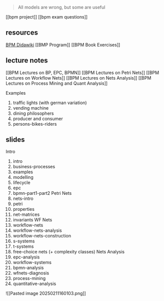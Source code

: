 > All models are wrong, but some are useful

[[bpm project]]
[[bpm exam questions]]
## resources
[BPM Didawiki](https://didawiki.di.unipi.it/doku.php/magistraleinformaticaeconomia/mpb/start)
[[BMP Program]]
[[BPM Book Exercises]]

## lecture notes
[[BPM Lectures on BP, EPC, BPMN]]
[[BPM Lectures on Petri Nets]]
[[BPM Lectures on Workflow Nets]]
[[BPM Lectures on Nets Analysis]]
[[BPM Lectures on Process Mining and Quant Analysis]]

Examples
1. traffic lights (with german variation)
2. vending machine
3. dining philosophers
4. producer and consumer
5. persons-bikes-riders

## slides
Intro
1. intro
2. business-processes
3. examples
4. modelling
5. lifecycle
6. epc
7. bpmn-part1-part2
Petri Nets
8. nets-intro
9. petri
10. properties
11. net-matrices
12. invariants
WF Nets
13. workflow-nets
14. workflow-nets-analysis
15. workflow-nets-construction
16. s-systems
17. t-systems
18. free-choice nets (+ complexity classes)
Nets Analysis
19. epc-analysis
20. workflow-systems
21. bpmn-analysis
22. wfnets-diagnosis
23. process-mining
24. quantitative-analysis

![[Pasted image 20250211160103.png]]









